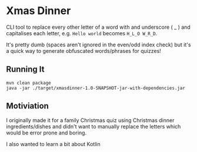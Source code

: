 # Xmas Dinner

CLI tool to replace every other letter of a word with and underscore ( \_ ) and capitalises each letter, e.g.
`Hello world` becomes `H_L_O W_R_D`.

It's pretty dumb (spaces aren't ignored in the even/odd index check) but it's a quick way to generate obfuscated words/phrases for quizzes!

## Running It

```
mvn clean package
java -jar ./target/xmasdinner-1.0-SNAPSHOT-jar-with-dependencies.jar
```

## Motiviation

I originally made it for a family Christmas quiz using Christmas dinner ingredients/dishes and didn't want to manually replace the letters which would be error prone and boring.

I also wanted to learn a bit about Kotlin
